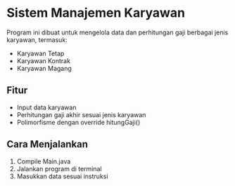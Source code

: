 # Sistem Manajemen Karyawan

Program ini dibuat untuk mengelola data dan perhitungan gaji berbagai jenis karyawan, termasuk:
- Karyawan Tetap
- Karyawan Kontrak
- Karyawan Magang

## Fitur
- Input data karyawan
- Perhitungan gaji akhir sesuai jenis karyawan
- Polimorfisme dengan override hitungGaji()

## Cara Menjalankan
1. Compile Main.java
2. Jalankan program di terminal
3. Masukkan data sesuai instruksi